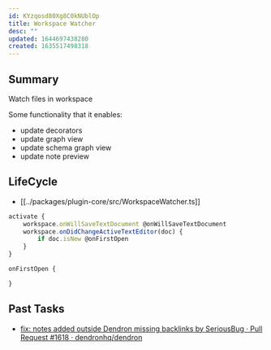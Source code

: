 ```yaml
---
id: KYzqosd80Xg8C0kNUblOp
title: Workspace Watcher
desc: ""
updated: 1644697438280
created: 1635517498318
---
```


## Summary

Watch files in workspace

Some functionality that it enables:

- update decorators
- update graph view
- update schema graph view
- update note preview

## LifeCycle

- [[../packages/plugin-core/src/WorkspaceWatcher.ts]]

```ts
activate {
    workspace.onWillSaveTextDocument @onWillSaveTextDocument
    workspace.onDidChangeActiveTextEditor(doc) {
        if doc.isNew @onFirstOpen
    }
}
```

```ts
onFirstOpen {

}
```

## Past Tasks

- [fix: notes added outside Dendron missing backlinks by SeriousBug · Pull Request #1618 · dendronhq/dendron](https://github.com/dendronhq/dendron/pull/1618)
